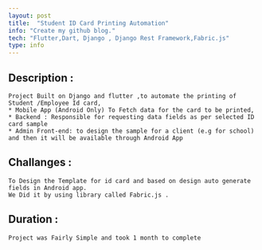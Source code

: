 ```yaml
---
layout: post
title:  "Student ID Card Printing Automation"
info: "Create my github blog."
tech: "Flutter,Dart, Django , Django Rest Framework,Fabric.js"
type: info
---
```


## Description :

    Project Built on Django and flutter ,to automate the printing of Student /Employee Id card,
    * Mobile App (Android Only) To Fetch data for the card to be printed,
    * Backend : Responsible for requesting data fields as per selected ID card sample 
    * Admin Front-end: to design the sample for a client (e.g for school) and then it will be available through Android App 



## Challanges :

    To Design the Template for id card and based on design auto generate fields in Android app.
    We Did it by using library called Fabric.js .




## Duration :
    Project was Fairly Simple and took 1 month to complete  
